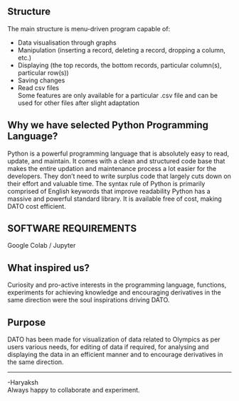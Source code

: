 ## Structure
The main structure is menu-driven program capable of:
* Data visualisation through graphs 
* Manipulation (inserting a record, deleting a record, dropping a column, etc.)
* Displaying (the top records, the bottom records, particular column(s), particular row(s))
* Saving changes
* Read csv files                                
  Some features are only available for a particular .csv file and can be used for other files after slight adaptation

## Why we have selected Python Programming Language?
Python is a powerful programming language that is absolutely easy to read, update, and maintain. It comes with a clean and structured code base that makes the entire updation and maintenance process a lot easier for the developers. They don’t need to write surplus code that largely cuts down on their effort and valuable time.
The syntax rule of Python is primarily comprised of English keywords that improve readability
Python has a massive and powerful standard library.
It is available free of cost, making DATO cost efficient.

## SOFTWARE REQUIREMENTS 
Google Colab / Jupyter 

## What inspired us?
Curiosity and pro-active interests in the programming language, functions, experiments for achieving knowledge and encouraging derivatives in the same direction were the soul inspirations driving DATO.

## Purpose
DATO has been made for visualization of data related to Olympics as per users various needs, for editing of data if required, for analysing and displaying the data in an efficient manner and to encourage derivatives in the same direction.

-------------------------------------------------------------------------------------------------------------

-Haryaksh                                    
Always happy to collaborate and experiment.


